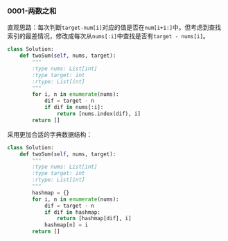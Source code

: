### 0001-两数之和

直观思路：每次判断`target-num[i]`对应的值是否在`num[i+1:]`中。但考虑到查找索引的最差情况，修改成每次从`nums[:i]`中查找是否有`target - nums[i]`。

```python
class Solution:
    def twoSum(self, nums, target):
        """
        :type nums: List[int]
        :type target: int
        :rtype: List[int]
        """
        for i, n in enumerate(nums):
            dif = target - n
            if dif in nums[:i]:
                return [nums.index(dif), i]
        return []
```

采用更加合适的字典数据结构：

```python
class Solution:
    def twoSum(self, nums, target):
        """
        :type nums: List[int]
        :type target: int
        :rtype: List[int]
        """
        hashmap = {}
        for i, n in enumerate(nums):
            dif = target - n
            if dif in hashmap: 
                return [hashmap[dif], i]
            hashmap[n] = i
        return []
```

